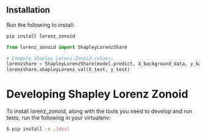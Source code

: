 ## Installation

Run the following to install:

```python
pip install lorenz_zonoid
````

```python
from lorenz_zonoid import ShapleyLorenzShare

# Compute Shapley Lorenz Zonoid values:
lorenzshare = ShapleyLorenzShare(model.predict, X_background_data, y_background_data)
lorenzshare.shapleyLorenz_val(X_test, y_test)
```

# Developing Shapley Lorenz Zonoid

To install lorenz_zonoid, along with the tools you need to develop and run tests, run the following in your virtualenv:

```bash
$ pip install -e .[dev]
```